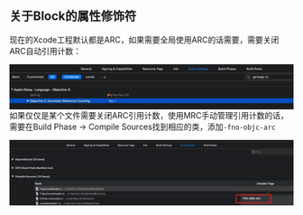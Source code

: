 ## 关于Block的属性修饰符

现在的Xcode工程默认都是ARC，如果需要全局使用ARC的话需要，需要关闭ARC自动引用计数：

<img src='./img/1.jpg' align=left >

如果仅仅是某个文件需要关闭ARC引用计数，使用MRC手动管理引用计数的话，需要在Build Phase -> Compile Sources找到相应的类，添加`-fno-objc-arc`

<img src='./img/2.jpg' align=left>

